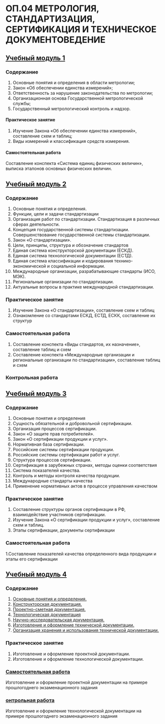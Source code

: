 # ОП.04 МЕТРОЛОГИЯ, СТАНДАРТИЗАЦИЯ, СЕРТИФИКАЦИЯ И ТЕХНИЧЕСКОЕ ДОКУМЕНТОВЕДЕНИЕ

## [Учебный модуль 1](https://github.com/Dinastyfun2/Modul4/blob/main/train_1.md) 

### Содержание
1. Основные понятия и определения в области метрологии; 
2. Закон «Об обеспечении единства измерений»;
3. Ответственность за нарушение законодательства по метрологии;
4. Организационная основа Государственной метрологической службы; 
5. Государственный метрологический контроль и надзор.

#### Практическое занятие 
1. Изучение Закона «Об обеспечении единства измерений», составление схем и таблиц;
2. Виды измерений и классификация средств измерения.
#### Самостоятельная работа 
Составление конспекта «Система единиц физических величин», выписка эталонов основных физических
величин.



## [Учебный модуль 2](https://github.com/Dinastyfun2/Modul4/blob/main/train_2.md) 

### Содержание
1. Основные понятия и определения. 
2. Функции, цели и задачи стандартизации
3. Организация работ по стандартизации. Стандартизация в различных сферах деятельности.
4. Концепция государственной системы стандартизации. Совершенствование государственной системы
стандартизации.
5. Закон «О стандартизации».
6. Цели, принципы, структура и обозначение стандартов
7. Единая система конструкторской документации (ЕСКД). 
8. Единая система технологической документации (ЕСТД). 
9. Единая система классификации и кодирования технико-экономической и социальной информации.
10. Международные организации, разрабатывающие стандарты (ИСО, МЭК).
11. Региональные организации по стандартизации. 
12. Актуальные вопросы в практике международной стандартизации.
### Практическое занятие
1. Изучение Закона «О стандартизации», составление схем и таблиц
2. Ознакомление со стандартами ЕСКД, ЕСТД, ЕСКК, составление их структур
### Самостоятельная работа
1. Составление конспекта «Виды стандартов, их назначение», составление таблиц и схем
2. Составление конспекта «Международные организации и региональные организации по стандартизации»,
составление таблиц и схем
### Контрольная работа 


## [Учебный модуль 3](https://github.com/Dinastyfun2/Modul4/blob/main/train_3.md) 

### Содержание
1. Основные понятия и определения
2. Сущность обязательной и добровольной сертификации. 
3. Организация процессов сертификации. 
4. Закон «О защите прав потребителей».
5. Закон «О сертификации продукции и услуг».
6. Нормативная база сертификации. 
7. Российские системы сертификации продукции.
8. Российские системы сертификации работ и услуг. 
9. Структура процессов сертификации.
10. Сертификация в зарубежных странах, методы оценки соответствия
11. Система показателей качества.
12. Контроль и методы контроля качества продукции. 
13. Международные стандарты качества
14. Применение нормативных актов в процессе управления качеством
 
### Практическое занятие
1. Составление структуры органов сертификации в РФ, взаимодействие участников сертификации.
2. Изучение Закона «О сертификации продукции и услуг», составление схем и таблиц.
3. Этапы сертификации, документы сертификации

### Самостоятельная работа
1.Составление показателей качества определенного вида продукции и этапы его сертификации

## [Учебный модуль 4](https://github.com/Dinastyfun2/Modul4/blob/main/train_4.md) 

### Содержание
1. [Основные понятия и определения.](train_4.md#Техническое-документоведение)
2. [Конструкторская документация.](train_4.md#Конструкторская-документация) 
3. [Проектно-сметная документация.](train_4.md#Проектно-сметная-документация) 
4. [Технологическая документация](train_4.md#Единая-Система-Технологической-Документации)
5. [Научно-исследовательская документация.](train_4.md#Научная-документация)
6. [Изготовление и оформление технической документации.](train_4.md#Изготовление-технической-документации)
7. [Организация хранения и использования технической документации.](train_4.md#Организация-хранения-технической-документации)

### Практическое занятие
1. Изготовление и оформление проектной документации.
2. Изготовление и оформление технологической документации.

### [Самостоятельная работа](README.md#самостоятельная-работа-3)
Изготовление и оформление проектной документации на примере прошлогоднего экзаменационного задания

### [онтрольная работа](train_4.md#контрольная-работа)
Изготовление и оформление технологической документации на примере прошлогоднего экзаменационного задания

